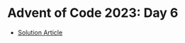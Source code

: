 # Advent of Code 2023: Day 6

- [Solution Article](https://open.substack.com/pub/simontoth/p/daily-bite-of-c-advent-of-code-day-04f?r=1g4l8a&utm_campaign=post&utm_medium=web)